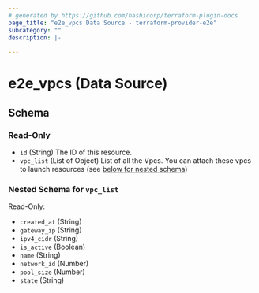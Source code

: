 ```yaml
---
# generated by https://github.com/hashicorp/terraform-plugin-docs
page_title: "e2e_vpcs Data Source - terraform-provider-e2e"
subcategory: ""
description: |-
  
---
```


# e2e_vpcs (Data Source)





<!-- schema generated by tfplugindocs -->
## Schema

### Read-Only

- `id` (String) The ID of this resource.
- `vpc_list` (List of Object) List of all the Vpcs. You can attach these vpcs to launch resources (see [below for nested schema](#nestedatt--vpc_list))

<a id="nestedatt--vpc_list"></a>
### Nested Schema for `vpc_list`

Read-Only:

- `created_at` (String)
- `gateway_ip` (String)
- `ipv4_cidr` (String)
- `is_active` (Boolean)
- `name` (String)
- `network_id` (Number)
- `pool_size` (Number)
- `state` (String)


